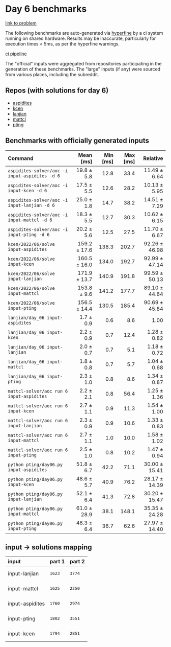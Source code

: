 # Day 6 benchmarks

[link to problem](http://adventofcode.com/2022/day/6)

The following benchmarks are auto-generated via [hyperfine](https://github.com/sharkdp/hyperfine) by a ci system running on shared hardware. Results may be inaccurate, particularly for execution times < 5ms, as per the hyperfine warnings.

[ci pipeline](http://ci.papercode.net:8080/teams/aoc2022/pipelines/aoc-compare-2022)

The "official" inputs were aggregated from repositories participating in the generation of these benchmarks. The "large" inputs (if any) were sourced from various places, including the subreddit.

## Repos (with solutions for day 6)


- [aspidites](https://github.com/aspidites/aoc2022)
- [kcen](https://github.com/kcen/AdventOfCode)
- [lanjian](https://github.com/LanJian/aoc-2022)
- [mattcl](https://github.com/mattcl/aoc2022)
- [pting](https://github.com/pting/aoc2022)

## Benchmarks with officially generated inputs
| Command | Mean [ms] | Min [ms] | Max [ms] | Relative |
|:---|---:|---:|---:|---:|
| `aspidites-solver/aoc -i input-aspidites -d 6` | 19.8 ± 5.8 | 12.8 | 33.4 | 11.49 ± 6.64 |
| `aspidites-solver/aoc -i input-kcen -d 6` | 17.5 ± 5.5 | 12.6 | 28.2 | 10.13 ± 5.95 |
| `aspidites-solver/aoc -i input-lanjian -d 6` | 25.0 ± 1.8 | 14.7 | 38.2 | 14.51 ± 7.29 |
| `aspidites-solver/aoc -i input-mattcl -d 6` | 18.3 ± 5.5 | 12.7 | 30.3 | 10.62 ± 6.15 |
| `aspidites-solver/aoc -i input-pting -d 6` | 20.2 ± 5.6 | 12.5 | 27.5 | 11.70 ± 6.67 |
| `kcen/2022/06/solve input-aspidites` | 159.2 ± 17.6 | 138.3 | 202.7 | 92.26 ± 46.98 |
| `kcen/2022/06/solve input-kcen` | 160.5 ± 16.0 | 134.0 | 192.7 | 92.99 ± 47.14 |
| `kcen/2022/06/solve input-lanjian` | 171.9 ± 13.7 | 140.9 | 191.8 | 99.59 ± 50.13 |
| `kcen/2022/06/solve input-mattcl` | 153.8 ± 9.6 | 141.2 | 177.7 | 89.10 ± 44.64 |
| `kcen/2022/06/solve input-pting` | 156.5 ± 14.4 | 130.5 | 185.4 | 90.69 ± 45.84 |
| `lanjian/day_06 input-aspidites` | 1.7 ± 0.9 | 0.6 | 8.6 | 1.00 |
| `lanjian/day_06 input-kcen` | 2.2 ± 0.9 | 0.7 | 12.4 | 1.28 ± 0.82 |
| `lanjian/day_06 input-lanjian` | 2.0 ± 0.7 | 0.7 | 5.1 | 1.18 ± 0.72 |
| `lanjian/day_06 input-mattcl` | 1.8 ± 0.8 | 0.7 | 5.7 | 1.04 ± 0.68 |
| `lanjian/day_06 input-pting` | 2.3 ± 1.0 | 0.8 | 8.6 | 1.34 ± 0.87 |
| `mattcl-solver/aoc run 6 input-aspidites` | 2.2 ± 2.1 | 0.8 | 56.4 | 1.25 ± 1.36 |
| `mattcl-solver/aoc run 6 input-kcen` | 2.7 ± 1.1 | 0.9 | 11.3 | 1.54 ± 1.00 |
| `mattcl-solver/aoc run 6 input-lanjian` | 2.3 ± 0.9 | 0.9 | 10.6 | 1.33 ± 0.83 |
| `mattcl-solver/aoc run 6 input-mattcl` | 2.7 ± 1.1 | 1.0 | 10.0 | 1.58 ± 1.02 |
| `mattcl-solver/aoc run 6 input-pting` | 2.5 ± 1.0 | 0.8 | 10.2 | 1.47 ± 0.94 |
| `python pting/day06.py input-aspidites` | 51.8 ± 6.7 | 42.2 | 71.1 | 30.00 ± 15.41 |
| `python pting/day06.py input-kcen` | 48.6 ± 5.7 | 40.9 | 76.2 | 28.17 ± 14.39 |
| `python pting/day06.py input-lanjian` | 52.1 ± 6.4 | 41.3 | 72.8 | 30.20 ± 15.47 |
| `python pting/day06.py input-mattcl` | 61.0 ± 28.9 | 38.1 | 148.1 | 35.35 ± 24.28 |
| `python pting/day06.py input-pting` | 48.3 ± 6.4 | 36.7 | 62.6 | 27.97 ± 14.40 |

## input -> solutions mapping
|input|part 1|part 2|
|:---|:---|:---|
|input-lanjian|<pre>1623</pre>|<pre>3774</pre>|
|input-mattcl|<pre>1625</pre>|<pre>2250</pre>|
|input-aspidites|<pre>1760</pre>|<pre>2974</pre>|
|input-pting|<pre>1802</pre>|<pre>3551</pre>|
|input-kcen|<pre>1794</pre>|<pre>2851</pre>|

